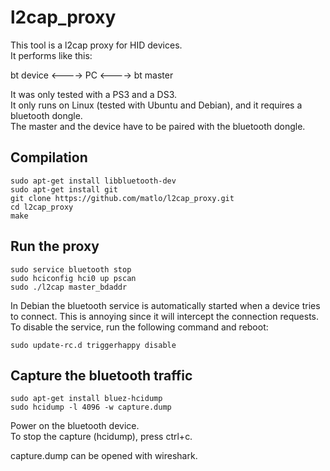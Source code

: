l2cap_proxy
===========

This tool is a l2cap proxy for HID devices.  
It performs like this:  

bt device <----> PC <----> bt master  

It was only tested with a PS3 and a DS3.  
It only runs on Linux (tested with Ubuntu and Debian), and it requires a bluetooth dongle.  
The master and the device have to be paired with the bluetooth dongle.  

Compilation
-----------
```
sudo apt-get install libbluetooth-dev  
sudo apt-get install git  
git clone https://github.com/matlo/l2cap_proxy.git  
cd l2cap_proxy  
make  
```

Run the proxy
-------------
```
sudo service bluetooth stop  
sudo hciconfig hci0 up pscan  
sudo ./l2cap master_bdaddr  
```

In Debian the bluetooth service is automatically started when a device tries to connect.
This is annoying since it will intercept the connection requests.    
To disable the service, run the following command and reboot:  
```
sudo update-rc.d triggerhappy disable  
```

Capture the bluetooth traffic
-----------------------------
```
sudo apt-get install bluez-hcidump  
sudo hcidump -l 4096 -w capture.dump  
```

Power on the bluetooth device.  
To stop the capture (hcidump), press ctrl+c.  
  
capture.dump can be opened with wireshark.  

